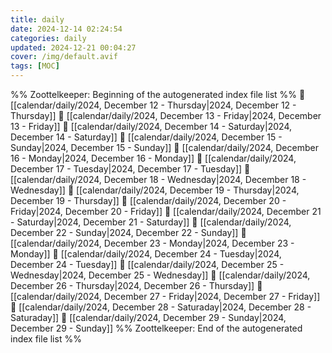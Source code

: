 ```yaml
---
title: daily
date: 2024-12-14 02:24:54
categories: daily
updated: 2024-12-21 00:04:27
cover: /img/default.avif
tags: [MOC]
---
```

%% Zoottelkeeper: Beginning of the autogenerated index file list  %%
📄 [[calendar/daily/2024, December 12 - Thursday|2024, December 12 - Thursday]]
📄 [[calendar/daily/2024, December 13 - Friday|2024, December 13 - Friday]]
📄 [[calendar/daily/2024, December 14 - Saturday|2024, December 14 - Saturday]]
📄 [[calendar/daily/2024, December 15 - Sunday|2024, December 15 - Sunday]]
📄 [[calendar/daily/2024, December 16 - Monday|2024, December 16 - Monday]]
📄 [[calendar/daily/2024, December 17 - Tuesday|2024, December 17 - Tuesday]]
📄 [[calendar/daily/2024, December 18 - Wednesday|2024, December 18 - Wednesday]]
📄 [[calendar/daily/2024, December 19 - Thursday|2024, December 19 - Thursday]]
📄 [[calendar/daily/2024, December 20 - Friday|2024, December 20 - Friday]]
📄 [[calendar/daily/2024, December 21 - Saturday|2024, December 21 - Saturday]]
📄 [[calendar/daily/2024, December 22 - Sunday|2024, December 22 - Sunday]]
📄 [[calendar/daily/2024, December 23 - Monday|2024, December 23 - Monday]]
📄 [[calendar/daily/2024, December 24 - Tuesday|2024, December 24 - Tuesday]]
📄 [[calendar/daily/2024, December 25 - Wednesday|2024, December 25 - Wednesday]]
📄 [[calendar/daily/2024, December 26 - Thursday|2024, December 26 - Thursday]]
📄 [[calendar/daily/2024, December 27 - Friday|2024, December 27 - Friday]]
📄 [[calendar/daily/2024, December 28 - Saturaday|2024, December 28 - Saturaday]]
📄 [[calendar/daily/2024, December 29 - Sunday|2024, December 29 - Sunday]]
%% Zoottelkeeper: End of the autogenerated index file list  %%
